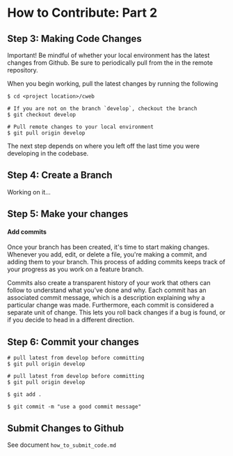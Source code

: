 # How to Contribute: Part 2

## Step 3: Making Code Changes

Important! Be mindful of whether your local environment has the latest changes from Github. Be sure to periodically pull from the in the remote repository.

When you begin working, pull the latest changes by running the following

```
$ cd <project location>/cweb

# If you are not on the branch `develop`, checkout the branch
$ git checkout develop

# Pull remote changes to your local environment
$ git pull origin develop
```

The next step depends on where you left off the last time you were developing in the codebase.

## Step 4: Create a Branch

Working on it...

## Step 5: Make your changes

#### Add commits

Once your branch has been created, it's time to start making changes. Whenever you add, edit, or delete a file, you're making a commit, and adding them to your branch. This process of adding commits keeps track of your progress as you work on a feature branch.

Commits also create a transparent history of your work that others can follow to understand what you've done and why. Each commit has an associated commit message, which is a description explaining why a particular change was made. Furthermore, each commit is considered a separate unit of change. This lets you roll back changes if a bug is found, or if you decide to head in a different direction.

## Step 6: Commit your changes

```
# pull latest from develop before committing
$ git pull origin develop

# pull latest from develop before committing
$ git pull origin develop

$ git add .

$ git commit -m "use a good commit message"
```

## Submit Changes to Github

See document `how_to_submit_code.md`
